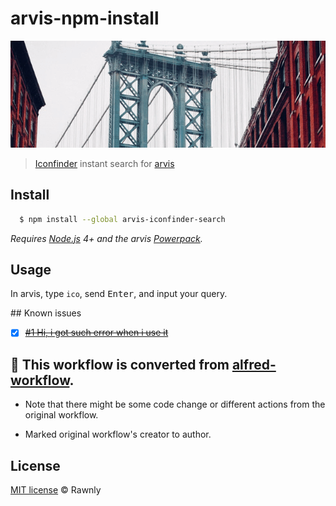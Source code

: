 # arvis-npm-install

![](assets/animation.gif)

> [Iconfinder](https://iconfinder.com) instant search for [arvis](https://www.arvisapp.com)

## Install

```bash
  $ npm install --global arvis-iconfinder-search
```

*Requires [Node.js](https://nodejs.org) 4+ and the arvis [Powerpack](https://www.arvisapp.com/powerpack/).*


## Usage
In arvis, type `ico`, send <kbd>Enter</kbd>, and input your query.


## Known issues
* [x] ~~[#1 Hi, i got such error when i use it](https://github.com/Rawnly/arvis-iconfinder-search/issues/1)~~

## 🔗 This workflow is converted from [alfred-workflow](https://github.com/Rawnly/alfred-iconfinder-search).

* Note that there might be some code change or different actions from the original workflow.

* Marked original workflow's creator to author.


## License
[MIT license](license.md)  © Rawnly
